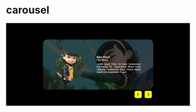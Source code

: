 # carousel
![carousel](https://raw.githubusercontent.com/setyabudipratama/component/main/gambar/carousel2.png)
